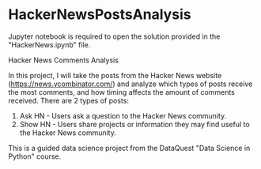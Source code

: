 # HackerNewsPostsAnalysis

Jupyter notebook is required to open the solution provided in the "HackerNews.ipynb" file. 



Hacker News Comments Analysis

In this project, I will take the posts from the Hacker News website (https://news.ycombinator.com/) and analyze which types of posts receive the most comments, and how timing affects the amount of comments received. There are 2 types of posts:

1) Ask HN - Users ask a question to the Hacker News community.
2) Show HN - Users share projects or information they may find useful to the Hacker News community.

This is a guided data science project from the DataQuest "Data Science in Python" course.
